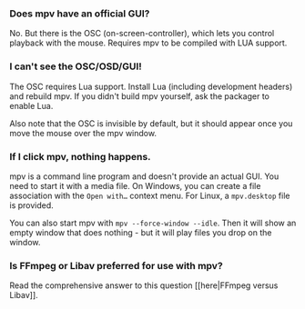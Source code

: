 ### Does mpv have an official GUI?

No. But there is the OSC (on-screen-controller), which lets you control playback with the mouse. Requires mpv to be compiled with LUA support.

### I can't see the OSC/OSD/GUI!

The OSC requires Lua support. Install Lua (including development headers) and rebuild mpv.
If you didn't build mpv yourself, ask the packager to enable Lua.

Also note that the OSC is invisible by default, but it should appear once you move the mouse over the mpv window.

### If I click mpv, nothing happens.

mpv is a command line program and doesn't provide an actual GUI. You need to start it with a media file. On Windows, you can create a file association with the ``Open with…`` context menu. For Linux, a ``mpv.desktop`` file is provided.

You can also start mpv with ``mpv --force-window --idle``. Then it will show an empty window that does nothing - but it will play files you drop on the window.

### Is FFmpeg or Libav preferred for use with mpv?

Read the comprehensive answer to this question [[here|FFmpeg versus Libav]].